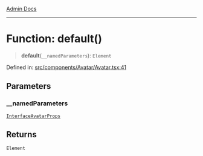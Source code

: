 [Admin Docs](/)

***

# Function: default()

> **default**(`__namedParameters`): `Element`

Defined in: [src/components/Avatar/Avatar.tsx:41](https://github.com/PalisadoesFoundation/talawa-admin/blob/main/src/components/Avatar/Avatar.tsx#L41)

## Parameters

### \_\_namedParameters

[`InterfaceAvatarProps`](../../../../types/Avatar/interface/interfaces/InterfaceAvatarProps.md)

## Returns

`Element`
